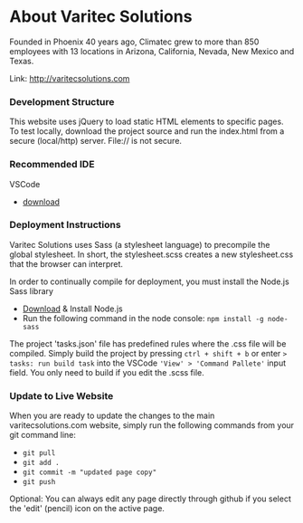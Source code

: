 # About Varitec Solutions
Founded in Phoenix 40 years ago, Climatec grew to more than 850 employees with 13 locations in Arizona, California, Nevada, New Mexico and Texas.

Link: http://varitecsolutions.com

### Development Structure
This website uses jQuery to load static HTML elements to specific pages. To test locally, download the project source and run the index.html from a secure (local/http) server. File:// is not secure.

### Recommended IDE
VSCode
- [download](https://code.visualstudio.com/download)

### Deployment Instructions
Varitec Solutions uses Sass (a stylesheet language) to precompile the global stylesheet. In short, the stylesheet.scss creates a new stylesheet.css that the browser can interpret.

In order to continually compile for deployment, you must install the Node.js Sass library
- [Download](https://nodejs.org/en/download/) & Install Node.js
- Run the following command in the node console: ```npm install -g node-sass```

The project 'tasks.json' file has predefined rules where the .css file will be compiled. Simply build the project by pressing ```ctrl + shift + b``` or enter ```> tasks: run build task``` into the VSCode ```'View' > 'Command Pallete'``` input field. You only need to build if you edit the .scss file.

### Update to Live Website
When you are ready to update the changes to the main varitecsolutions.com website, simply run the following commands from your git command line:
- ```git pull```
- ```git add .```
- ```git commit -m "updated page copy"```
- ```git push```

Optional: You can always edit any page directly through github if you select the 'edit' (pencil) icon on the active page.
